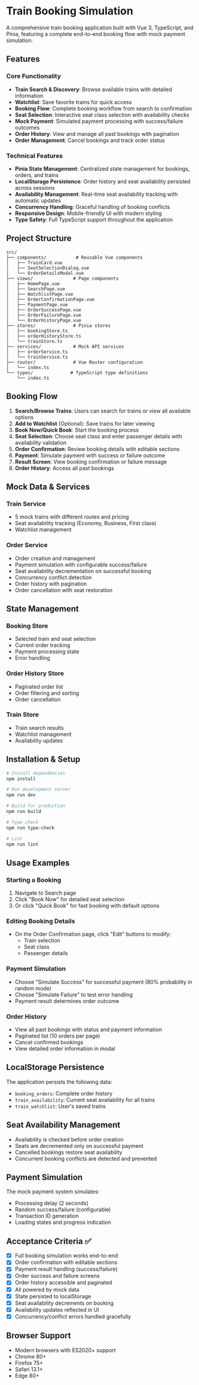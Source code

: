 # Train Booking Simulation

A comprehensive train booking application built with Vue 3, TypeScript, and Pinia, featuring a complete end-to-end booking flow with mock payment simulation.

## Features

### Core Functionality
- **Train Search & Discovery**: Browse available trains with detailed information
- **Watchlist**: Save favorite trains for quick access
- **Booking Flow**: Complete booking workflow from search to confirmation
- **Seat Selection**: Interactive seat class selection with availability checks
- **Mock Payment**: Simulated payment processing with success/failure outcomes
- **Order History**: View and manage all past bookings with pagination
- **Order Management**: Cancel bookings and track order status

### Technical Features
- **Pinia State Management**: Centralized state management for bookings, orders, and trains
- **LocalStorage Persistence**: Order history and seat availability persisted across sessions
- **Availability Management**: Real-time seat availability tracking with automatic updates
- **Concurrency Handling**: Graceful handling of booking conflicts
- **Responsive Design**: Mobile-friendly UI with modern styling
- **Type Safety**: Full TypeScript support throughout the application

## Project Structure

```
src/
├── components/           # Reusable Vue components
│   ├── TrainCard.vue
│   ├── SeatSelectionDialog.vue
│   └── OrderDetailsModal.vue
├── views/               # Page components
│   ├── HomePage.vue
│   ├── SearchPage.vue
│   ├── WatchlistPage.vue
│   ├── OrderConfirmationPage.vue
│   ├── PaymentPage.vue
│   ├── OrderSuccessPage.vue
│   ├── OrderFailurePage.vue
│   └── OrderHistoryPage.vue
├── stores/              # Pinia stores
│   ├── bookingStore.ts
│   ├── orderHistoryStore.ts
│   └── trainStore.ts
├── services/            # Mock API services
│   ├── orderService.ts
│   └── trainService.ts
├── router/              # Vue Router configuration
│   └── index.ts
└── types/              # TypeScript type definitions
    └── index.ts
```

## Booking Flow

1. **Search/Browse Trains**: Users can search for trains or view all available options
2. **Add to Watchlist** (Optional): Save trains for later viewing
3. **Book Now/Quick Book**: Start the booking process
4. **Seat Selection**: Choose seat class and enter passenger details with availability validation
5. **Order Confirmation**: Review booking details with editable sections
6. **Payment**: Simulate payment with success or failure outcome
7. **Result Screen**: View booking confirmation or failure message
8. **Order History**: Access all past bookings

## Mock Data & Services

### Train Service
- 5 mock trains with different routes and pricing
- Seat availability tracking (Economy, Business, First class)
- Watchlist management

### Order Service
- Order creation and management
- Payment simulation with configurable success/failure
- Seat availability decrementation on successful booking
- Concurrency conflict detection
- Order history with pagination
- Order cancellation with seat restoration

## State Management

### Booking Store
- Selected train and seat selection
- Current order tracking
- Payment processing state
- Error handling

### Order History Store
- Paginated order list
- Order filtering and sorting
- Order cancellation

### Train Store
- Train search results
- Watchlist management
- Availability updates

## Installation & Setup

```bash
# Install dependencies
npm install

# Run development server
npm run dev

# Build for production
npm run build

# Type check
npm run type-check

# Lint
npm run lint
```

## Usage Examples

### Starting a Booking
1. Navigate to Search page
2. Click "Book Now" for detailed seat selection
3. Or click "Quick Book" for fast booking with default options

### Editing Booking Details
- On the Order Confirmation page, click "Edit" buttons to modify:
  - Train selection
  - Seat class
  - Passenger details

### Payment Simulation
- Choose "Simulate Success" for successful payment (80% probability in random mode)
- Choose "Simulate Failure" to test error handling
- Payment result determines order outcome

### Order History
- View all past bookings with status and payment information
- Paginated list (10 orders per page)
- Cancel confirmed bookings
- View detailed order information in modal

## LocalStorage Persistence

The application persists the following data:
- `booking_orders`: Complete order history
- `train_availability`: Current seat availability for all trains
- `train_watchlist`: User's saved trains

## Seat Availability Management

- Availability is checked before order creation
- Seats are decremented only on successful payment
- Cancelled bookings restore seat availability
- Concurrent booking conflicts are detected and prevented

## Payment Simulation

The mock payment system simulates:
- Processing delay (2 seconds)
- Random success/failure (configurable)
- Transaction ID generation
- Loading states and progress indication

## Acceptance Criteria ✅

- [x] Full booking simulation works end-to-end
- [x] Order confirmation with editable sections
- [x] Payment result handling (success/failure)
- [x] Order success and failure screens
- [x] Order history accessible and paginated
- [x] All powered by mock data
- [x] State persisted to localStorage
- [x] Seat availability decrements on booking
- [x] Availability updates reflected in UI
- [x] Concurrency/conflict errors handled gracefully

## Browser Support

- Modern browsers with ES2020+ support
- Chrome 80+
- Firefox 75+
- Safari 13.1+
- Edge 80+
